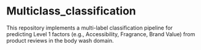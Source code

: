 # Multiclass_classification

This repository implements a multi-label classification pipeline for predicting Level 1 factors (e.g., Accessibility, Fragrance, Brand Value) from product reviews in the body wash domain.


